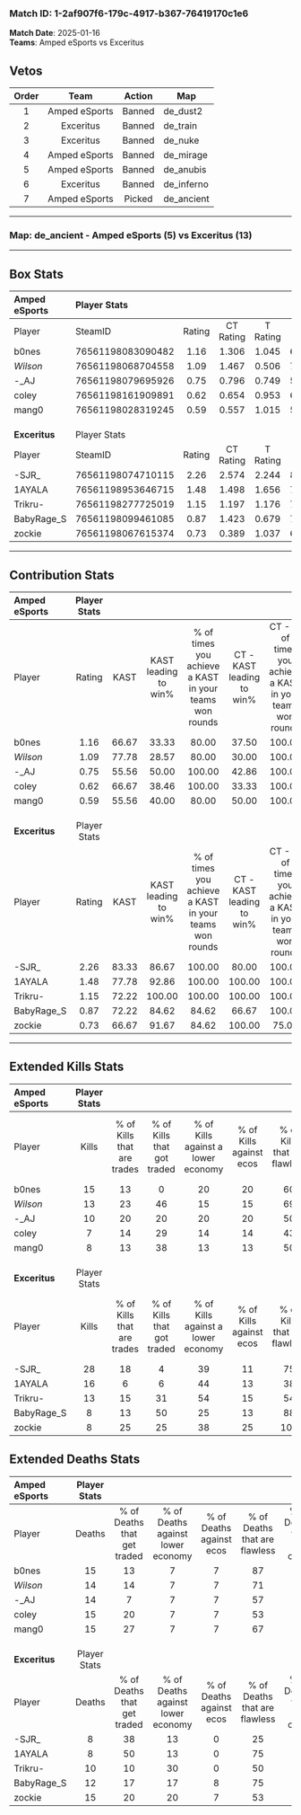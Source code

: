 ### Match ID: 1-2af907f6-179c-4917-b367-76419170c1e6  
**Match Date**: 2025-01-16  
**Teams**: Amped eSports vs Exceritus  

## Vetos  

| Order | Team | Action | Map |
| :---: | :--: | :----: | --- |
| 1 | Amped eSports | Banned | de_dust2 |
| 2 | Exceritus | Banned | de_train |
| 3 | Exceritus | Banned | de_nuke |
| 4 | Amped eSports | Banned | de_mirage |
| 5 | Amped eSports | Banned | de_anubis |
| 6 | Exceritus | Banned | de_inferno |
| 7 | Amped eSports | Picked | de_ancient |

---  

### **Map**: de_ancient - Amped eSports (5) vs Exceritus (13)  
---  

## Box Stats  

| **Amped eSports** | Player Stats      |        |           |          |       |       |       |         |        |      |     |
| :- | :- | :-: | :-: | :-: | :-: | :-: | :-: | :-: | :-: | :-: | :-: |
| Player            | SteamID           | Rating | CT Rating | T Rating | KAST  |  ADR  | Kills | Assists | Deaths | K/D  | HS% |
| b0nes             | 76561198083090482 |  1.16  |   1.306   |  1.045   | 66.67 | 99.7  |  15   |    3    |   15   | 1.00 | 66  |
| _Wilson_          | 76561198068704558 |  1.09  |   1.467   |  0.506   | 77.78 | 74.2  |  13   |    2    |   14   | 0.93 | 38  |
| -_AJ              | 76561198079695926 |  0.75  |   0.796   |  0.749   | 55.56 | 66.4  |  10   |    1    |   14   | 0.71 | 50  |
| coley             | 76561198161909891 |  0.62  |   0.654   |  0.953   | 66.67 | 53.9  |   7   |    2    |   15   | 0.47 | 85  |
| mang0             | 76561198028319245 |  0.59  |   0.557   |  1.015   | 55.56 | 52.4  |   8   |    3    |   15   | 0.53 | 87  |
|                   |                   |        |           |          |       |       |       |         |        |      |     |
|                   |                   |        |           |          |       |       |       |         |        |      |     |
|                   |                   |        |           |          |       |       |       |         |        |      |     |
| **Exceritus**     | Player Stats      |        |           |          |       |       |       |         |        |      |     |
| Player            | SteamID           | Rating | CT Rating | T Rating | KAST  |  ADR  | Kills | Assists | Deaths | K/D  | HS% |
| -SJR_             | 76561198074710115 |  2.26  |   2.574   |  2.244   | 83.33 | 138.4 |  28   |    7    |   8    | 3.50 | 35  |
| 1AYALA            | 76561198953646715 |  1.48  |   1.498   |  1.656   | 77.78 | 88.7  |  16   |    7    |   8    | 2.00 | 62  |
| Trikru-           | 76561198277725019 |  1.15  |   1.197   |  1.176   | 72.22 | 68.8  |  13   |    2    |   10   | 1.30 | 69  |
| BabyRage_S        | 76561198099461085 |  0.87  |   1.423   |  0.679   | 72.22 | 67.8  |   8   |    6    |   12   | 0.67 | 75  |
| zockie            | 76561198067615374 |  0.73  |   0.389   |  1.037   | 66.67 | 62.9  |   8   |    7    |   15   | 0.53 | 87  |
---  

## Contribution Stats  

| **Amped eSports** | Player Stats |       |                      |                                                        |                           |                                                             |                          |                                                            |
| :- | :-: | :-: | :-: | :-: | :-: | :-: | :-: | :-: |
| Player            |    Rating    | KAST  | KAST leading to win% | % of times you achieve a KAST in your teams won rounds | CT - KAST leading to win% | CT - % of times you achieve a KAST in your teams won rounds | T - KAST leading to win% | T - % of times you achieve a KAST in your teams won rounds |
| b0nes             |     1.16     | 66.67 |        33.33         |                         80.00                          |           37.50           |                           100.00                            |          25.00           |                           50.00                            |
| _Wilson_          |     1.09     | 77.78 |        28.57         |                         80.00                          |           30.00           |                           100.00                            |          25.00           |                           50.00                            |
| -_AJ              |     0.75     | 55.56 |        50.00         |                         100.00                         |           42.86           |                           100.00                            |          66.67           |                           100.00                           |
| coley             |     0.62     | 66.67 |        38.46         |                         100.00                         |           33.33           |                           100.00                            |          50.00           |                           100.00                           |
| mang0             |     0.59     | 55.56 |        40.00         |                         80.00                          |           50.00           |                           100.00                            |          25.00           |                           50.00                            |
|                   |              |       |                      |                                                        |                           |                                                             |                          |                                                            |
|                   |              |       |                      |                                                        |                           |                                                             |                          |                                                            |
|                   |              |       |                      |                                                        |                           |                                                             |                          |                                                            |
| **Exceritus**     | Player Stats |       |                      |                                                        |                           |                                                             |                          |                                                            |
| Player            |    Rating    | KAST  | KAST leading to win% | % of times you achieve a KAST in your teams won rounds | CT - KAST leading to win% | CT - % of times you achieve a KAST in your teams won rounds | T - KAST leading to win% | T - % of times you achieve a KAST in your teams won rounds |
| -SJR_             |     2.26     | 83.33 |        86.67         |                         100.00                         |           80.00           |                           100.00                            |          90.00           |                           100.00                           |
| 1AYALA            |     1.48     | 77.78 |        92.86         |                         100.00                         |          100.00           |                           100.00                            |          90.00           |                           100.00                           |
| Trikru-           |     1.15     | 72.22 |        100.00        |                         100.00                         |          100.00           |                           100.00                            |          100.00          |                           100.00                           |
| BabyRage_S        |     0.87     | 72.22 |        84.62         |                         84.62                          |           66.67           |                           100.00                            |          100.00          |                           77.78                            |
| zockie            |     0.73     | 66.67 |        91.67         |                         84.62                          |          100.00           |                            75.00                            |          88.89           |                           88.89                            |
---  

## Extended Kills Stats  

| **Amped eSports** | Player Stats |                            |                            |                                    |                         |                              |                                 |                                       |                    |           |
| :- | :-: | :-: | :-: | :-: | :-: | :-: | :-: | :-: | :-: | :-: |
| Player            |    Kills     | % of Kills that are trades | % of Kills that got traded | % of Kills against a lower economy | % of Kills against ecos | % of Kills that are flawless | % of Kills that are close duels | % of Kills that are assisted by flash | Pistol Round Kills | AWP Kills |
| b0nes             |      15      |             13             |             0              |                 20                 |           20            |              60              |                7                |                   0                   |         6          |     1     |
| _Wilson_          |      13      |             23             |             46             |                 15                 |           15            |              69              |                0                |                   8                   |         0          |     0     |
| -_AJ              |      10      |             20             |             20             |                 20                 |           20            |              50              |               20                |                   0                   |         0          |     1     |
| coley             |      7       |             14             |             29             |                 14                 |           14            |              43              |                0                |                   0                   |         1          |     0     |
| mang0             |      8       |             13             |             38             |                 13                 |           13            |              50              |               13                |                   0                   |         1          |     0     |
|                   |              |                            |                            |                                    |                         |                              |                                 |                                       |                    |           |
|                   |              |                            |                            |                                    |                         |                              |                                 |                                       |                    |           |
|                   |              |                            |                            |                                    |                         |                              |                                 |                                       |                    |           |
| **Exceritus**     | Player Stats |                            |                            |                                    |                         |                              |                                 |                                       |                    |           |
| Player            |    Kills     | % of Kills that are trades | % of Kills that got traded | % of Kills against a lower economy | % of Kills against ecos | % of Kills that are flawless | % of Kills that are close duels | % of Kills that are assisted by flash | Pistol Round Kills | AWP Kills |
| -SJR_             |      28      |             18             |             4              |                 39                 |           11            |              75              |                4                |                  11                   |         0          |     0     |
| 1AYALA            |      16      |             6              |             6              |                 44                 |           13            |              38              |                0                |                   0                   |         1          |     0     |
| Trikru-           |      13      |             15             |             31             |                 54                 |           15            |              54              |                0                |                   0                   |         1          |     4     |
| BabyRage_S        |      8       |             13             |             50             |                 25                 |           13            |              88              |                0                |                   0                   |         2          |     0     |
| zockie            |      8       |             25             |             25             |                 38                 |           25            |             100              |                0                |                   0                   |         1          |     0     |
## Extended Deaths Stats  

| **Amped eSports** | Player Stats |                             |                                   |                          |                               |                            |                           |               |
| :- | :-: | :-: | :-: | :-: | :-: | :-: | :-: | :-: |
| Player            |    Deaths    | % of Deaths that get traded | % of Deaths against lower economy | % of Deaths against ecos | % of Deaths that are flawless | % of Deaths that are close | % of Deaths while blinded | Deaths to AWP |
| b0nes             |      15      |             13              |                 7                 |            7             |              87               |             0              |             7             |       0       |
| _Wilson_          |      14      |             14              |                 7                 |            7             |              71               |             0              |             7             |       2       |
| -_AJ              |      14      |              7              |                 7                 |            7             |              57               |             0              |             7             |       2       |
| coley             |      15      |             20              |                 7                 |            7             |              53               |             0              |             0             |       0       |
| mang0             |      15      |             27              |                 7                 |            7             |              67               |             7              |             0             |       0       |
|                   |              |                             |                                   |                          |                               |                            |                           |               |
|                   |              |                             |                                   |                          |                               |                            |                           |               |
|                   |              |                             |                                   |                          |                               |                            |                           |               |
| **Exceritus**     | Player Stats |                             |                                   |                          |                               |                            |                           |               |
| Player            |    Deaths    | % of Deaths that get traded | % of Deaths against lower economy | % of Deaths against ecos | % of Deaths that are flawless | % of Deaths that are close | % of Deaths while blinded | Deaths to AWP |
| -SJR_             |      8       |             38              |                13                 |            0             |              25               |             0              |             0             |       0       |
| 1AYALA            |      8       |             50              |                13                 |            0             |              75               |             0              |             0             |       0       |
| Trikru-           |      10      |             10              |                30                 |            0             |              50               |             10             |             0             |       0       |
| BabyRage_S        |      12      |             17              |                17                 |            8             |              75               |             8              |             0             |       0       |
| zockie            |      15      |             20              |                20                 |            7             |              53               |             13             |             7             |       2       |
